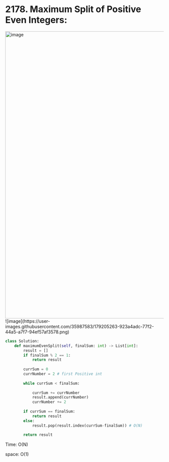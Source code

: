 # 2178. Maximum Split of Positive Even Integers:

<img width="911" alt="image" src="https://user-images.githubusercontent.com/35987583/179205214-7a7ff66e-e479-49ac-8e29-47ac11a5e4ac.png">
![image](https://user-images.githubusercontent.com/35987583/179205263-923a4adc-77f2-44a5-a7f7-94ef57af3578.png)


```python
class Solution:
    def maximumEvenSplit(self, finalSum: int) -> List[int]:
        result = []
        if finalSum % 2 == 1:
            return result
        
        currSum = 0
        currNumber = 2 # first Positive int
        
        while currSum < finalSum:
            
            currSum += currNumber
            result.append(currNumber)
            currNumber += 2
            
        if currSum == finalSum:
            return result
        else:
            result.pop(result.index(currSum-finalSum)) # O(N)
        
        return result
```

Time: O(N)

space: O(1)
